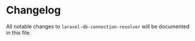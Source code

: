 # Changelog

All notable changes to `laravel-db-connection-resolver` will be documented in this file.
